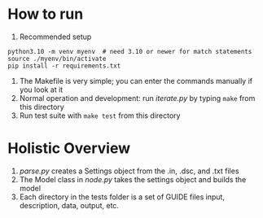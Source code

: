 # How to run
1. Recommended setup 
 ```
 python3.10 -m venv myenv  # need 3.10 or newer for match statements
 source ./myenv/bin/activate 
 pip install -r requirements.txt
 ```
1. The Makefile is very simple; you can enter the commands manually if you look at it 
1. Normal operation and development: run *iterate.py* by typing `make` from this directory
1. Run test suite with `make test` from this directory

# Holistic Overview
1. *parse.py* creates a Settings object from the .in, .dsc, and .txt files
1. The Model class in *node.py* takes the settings object and builds the model
1. Each directory in the tests folder is a set of GUIDE files input, description, data, output, etc.

